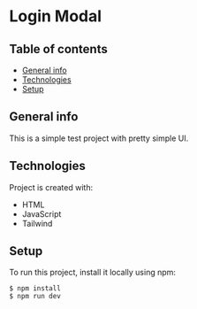 # Login Modal

## Table of contents
* [General info](#general-info)
* [Technologies](#technologies)
* [Setup](#setup)

## General info
This is a simple test project with pretty simple UI.

## Technologies
Project is created with:
* HTML
* JavaScript
* Tailwind

## Setup
To run this project, install it locally using npm:

```
$ npm install
$ npm run dev
```
